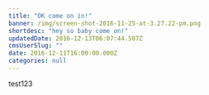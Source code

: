 ```yaml
---
title: "OK come on in!"
banner: /img/screen-shot-2016-11-25-at-3.27.22-pm.png
shortdesc: "hey so baby come on!"
updatedDate: 2016-12-13T06:07:44.507Z
cmsUserSlug: ""
date: 2016-12-11T16:00:00.000Z
categories: null
---
```


test123